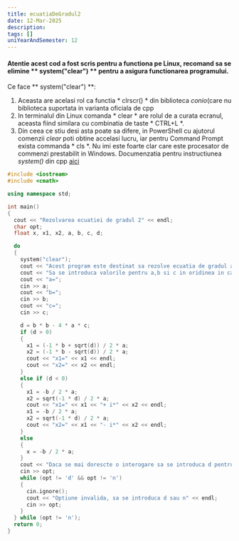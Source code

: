 ```yaml
---
title: ecuatiaDeGradul2
date: 12-Mar-2025
description: 
tags: []
uniYearAndSemester: 12
---
```


#### Atentie acest cod a fost scris pentru a functiona pe Linux, recomand sa se elimine ** system("clear") ** pentru a asigura functionarea programului.

Ce face ** system("clear") **:
1. Aceasta are acelasi rol ca functia * clrscr() * din biblioteca *conio*(care nu biblioteca suportata in varianta oficiala de cpp
2. In terminalul din Linux comanda * clear * are rolul de a curata ecranul, aceasta fiind similara cu combinatia de taste * CTRL+L *.
3. Din ceea ce stiu desi asta poate sa difere, in PowerShell cu ajutorul  comenzii *clear* poti obtine accelasi lucru, iar pentru Command Prompt exista commanda * cls *. Nu imi este foarte clar care este procesator de commenzi prestabilit in Windows. Documenzatia pentru instructiunea *system()* din cpp [aici](https://en.cppreference.com/w/cpp/utility/program/system)

```cpp
#include <iostream>
#include <cmath>

using namespace std;

int main()
{
  cout << "Rezolvarea ecuatiei de gradul 2" << endl;
  char opt;
  float x, x1, x2, a, b, c, d;

  do
  {
    system("clear");
    cout << "Acest program este destinat sa rezolve ecuatia de gradul al doilea.\nAceasta are forma ax^2+bx+c=0" << endl;
    cout << "Sa se introduca valorile pentru a,b si c in oridinea in care sunt cerute" << endl;
    cout << "a=";
    cin >> a;
    cout << "b=";
    cin >> b;
    cout << "c=";
    cin >> c;

    d = b * b - 4 * a * c;
    if (d > 0)
    {
      x1 = (-1 * b + sqrt(d)) / 2 * a;
      x2 = (-1 * b - sqrt(d)) / 2 * a;
      cout << "x1=" << x1 << endl;
      cout << "x2=" << x2 << endl;
    }
    else if (d < 0)
    {
      x1 = -b / 2 * a;
      x2 = sqrt(-1 * d) / 2 * a;
      cout << "x1=" << x1 << "+ i*" << x2 << endl;
      x1 = -b / 2 * a;
      x2 = sqrt(-1 * d) / 2 * a;
      cout << "x2=" << x1 << "- i*" << x2 << endl;
    }
    else
    {
      x = -b / 2 * a;
    }
    cout << "Daca se mai dorescte o interogare sa se introduca d pentru a opri programul tasteaza n" << endl;
    cin >> opt;
    while (opt != 'd' && opt != 'n')
    {
      cin.ignore();
      cout << "Optiune invalida, sa se introduca d sau n" << endl;
      cin >> opt;
    }
  } while (opt != 'n');
  return 0;
}
```


